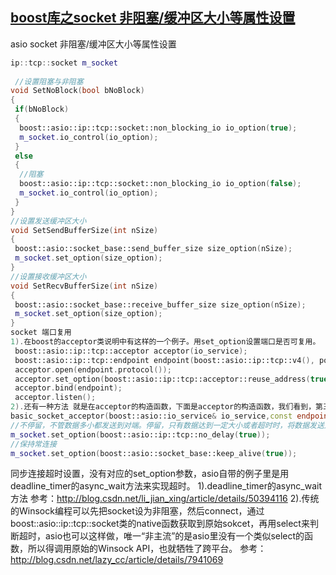 ## [boost库之socket 非阻塞/缓冲区大小等属性设置](https://blog.csdn.net/wojiuguowei/article/details/78773686)
asio socket 非阻塞/缓冲区大小等属性设置
```cpp
ip::tcp::socket m_socket
 
 //设置阻塞与非阻塞
void SetNoBlock(bool bNoBlock)
{
 if(bNoBlock)
 {
  boost::asio::ip::tcp::socket::non_blocking_io io_option(true);
  m_socket.io_control(io_option);
 }
 else
 {
  //阻塞
  boost::asio::ip::tcp::socket::non_blocking_io io_option(false);
  m_socket.io_control(io_option);
 }
}
//设置发送缓冲区大小
void SetSendBufferSize(int nSize)
{
 boost::asio::socket_base::send_buffer_size size_option(nSize);
 m_socket.set_option(size_option);
}
//设置接收缓冲区大小
void SetRecvBufferSize(int nSize)
{
 boost::asio::socket_base::receive_buffer_size size_option(nSize);
 m_socket.set_option(size_option);
}
socket 端口复用
1).在boost的acceptor类说明中有这样的一个例子。用set_option设置端口是否可复用。
 boost::asio::ip::tcp::acceptor acceptor(io_service);
 boost::asio::ip::tcp::endpoint endpoint(boost::asio::ip::tcp::v4(), port);
 acceptor.open(endpoint.protocol());
 acceptor.set_option(boost::asio::ip::tcp::acceptor::reuse_address(true));
 acceptor.bind(endpoint);
 acceptor.listen();
2).还有一种方法 就是在acceptor的构造函数，下面是acceptor的构造函数，我们看到，第三个参数名reuse_addr 。默认是可以端口复用的，要设置是否复用，也可以通过该处传参。
basic_socket_acceptor(boost::asio::io_service& io_service,const endpoint_type& endpoint, bool reuse_addr = true)
//不停留，不管数据多小都发送到对端。停留，只有数据达到一定大小或者超时时，将数据发送对倒对端。
m_socket.set_option(boost::asio::ip::tcp::no_delay(true));
//保持常连接
m_socket.set_option(boost::asio::socket_base::keep_alive(true));
```
同步连接超时设置，没有对应的set_option参数，asio自带的例子里是用deadline_timer的async_wait方法来实现超时。
1).deadline_timer的async_wait方法
参考：http://blog.csdn.net/li_jian_xing/article/details/50394116
2).传统的Winsock编程可以先把socket设为非阻塞，然后connect，通过boost::asio::ip::tcp::socket类的native函数获取到原始sokcet，再用select来判断超时，asio也可以这样做，唯一“非主流”的是asio里没有一个类似select的函数，所以得调用原始的Winsock API，也就牺牲了跨平台。
参考：http://blog.csdn.net/lazy_cc/article/details/7941069
